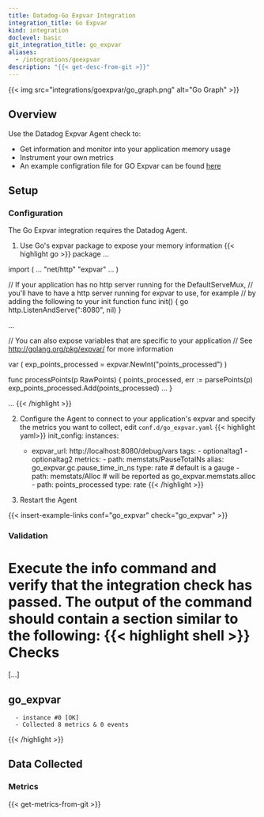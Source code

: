 ```yaml
---
title: Datadog-Go Expvar Integration
integration_title: Go Expvar
kind: integration
doclevel: basic
git_integration_title: go_expvar
aliases:
  - /integrations/goexpvar
description: "{{< get-desc-from-git >}}"
---
```


{{< img src="integrations/goexpvar/go_graph.png" alt="Go Graph" >}}

## Overview

Use the Datadog Expvar Agent check to:

* Get information and monitor into your application memory usage
* Instrument your own metrics
* An example configration file for GO Expvar can be found [here](https://github.com/DataDog/integrations-core/blob/master/go_expvar/conf.yaml.example)

## Setup
### Configuration 
The Go Expvar integration requires the Datadog Agent.

1. Use Go's expvar package to expose your memory information
{{< highlight go >}}
package ...

import (
    ...
    "net/http"
    "expvar"
    ...
)

// If your application has no http server running for the DefaultServeMux,
// you'll have to have a http server running for expvar to use, for example
// by adding the following to your init function
func init() {
    go http.ListenAndServe(":8080", nil)
}

...

// You can also expose variables that are specific to your application
// See http://golang.org/pkg/expvar/ for more information

var (
    exp_points_processed = expvar.NewInt("points_processed")
)

func processPoints(p RawPoints) {
    points_processed, err := parsePoints(p)
    exp_points_processed.Add(points_processed)
    ...
}

...
{{< /highlight >}}

2. Configure the Agent to connect to your application's expvar and specify the metrics you want to collect, edit `conf.d/go_expvar.yaml`
{{< highlight yaml>}}
init_config:
instances:
   -   expvar_url: http://localhost:8080/debug/vars
       tags:
           - optionaltag1
           - optionaltag2
       metrics:
           - path: memstats/PauseTotalNs
             alias: go_expvar.gc.pause_time_in_ns
             type: rate                  # default is a gauge
           - path: memstats/Alloc        # will be reported as go_expvar.memstats.alloc
           - path: points_processed
             type: rate
{{< /highlight >}}

3. Restart the Agent

{{< insert-example-links conf="go_expvar" check="go_expvar" >}}

### Validation

Execute the info command and verify that the integration check has passed. The output of the command should contain a section similar to the following:
{{< highlight shell >}}
Checks
======

  [...]

  go_expvar
  ---------
      - instance #0 [OK]
      - Collected 8 metrics & 0 events
{{< /highlight >}}

## Data Collected
### Metrics

{{< get-metrics-from-git >}}
